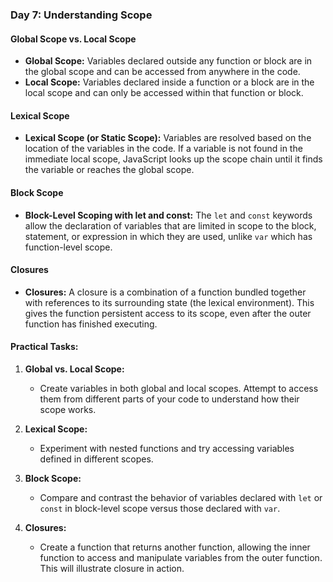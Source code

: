### Day 7: Understanding Scope

#### Global Scope vs. Local Scope
- **Global Scope:** Variables declared outside any function or block are in the global scope and can be accessed from anywhere in the code.
- **Local Scope:** Variables declared inside a function or a block are in the local scope and can only be accessed within that function or block.

#### Lexical Scope
- **Lexical Scope (or Static Scope):** Variables are resolved based on the location of the variables in the code. If a variable is not found in the immediate local scope, JavaScript looks up the scope chain until it finds the variable or reaches the global scope.

#### Block Scope
- **Block-Level Scoping with let and const:** The `let` and `const` keywords allow the declaration of variables that are limited in scope to the block, statement, or expression in which they are used, unlike `var` which has function-level scope.

#### Closures
- **Closures:** A closure is a combination of a function bundled together with references to its surrounding state (the lexical environment). This gives the function persistent access to its scope, even after the outer function has finished executing.

#### Practical Tasks:
1. **Global vs. Local Scope:**
   - Create variables in both global and local scopes. Attempt to access them from different parts of your code to understand how their scope works.

2. **Lexical Scope:**
   - Experiment with nested functions and try accessing variables defined in different scopes.

3. **Block Scope:**
   - Compare and contrast the behavior of variables declared with `let` or `const` in block-level scope versus those declared with `var`.

4. **Closures:**
   - Create a function that returns another function, allowing the inner function to access and manipulate variables from the outer function. This will illustrate closure in action.